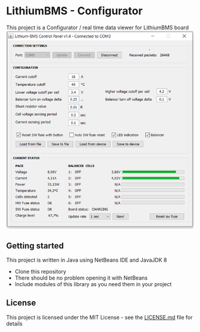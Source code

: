 # LithiumBMS - Configurator
This project is a Configurator / real time data viewer for LithiumBMS board
![Configurator screenshot](/Screenshots/v1.4_2cells.png)

## Getting started
This project is written in Java using NetBeans IDE and JavaJDK 8
- Clone this repository
- There should be no problem opening it with NetBeans
- Include modules of this library as you need them in your project

## License
This project is licensed under the MIT License - see the [LICENSE.md](LICENSE.md) file for details